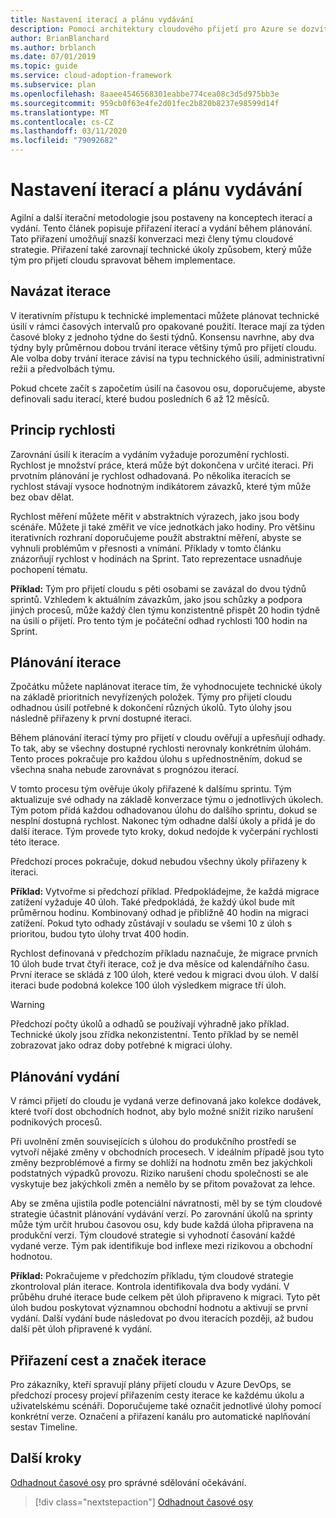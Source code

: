 ```yaml
---
title: Nastavení iterací a plánu vydávání
description: Pomocí architektury cloudového přijetí pro Azure se dozvíte, jak definovat iterace a plány vydání, které vám pomůžou se správou vaší implementace.
author: BrianBlanchard
ms.author: brblanch
ms.date: 07/01/2019
ms.topic: guide
ms.service: cloud-adoption-framework
ms.subservice: plan
ms.openlocfilehash: 8aaee4546568301eabbe774cea08c3d5d975bb3e
ms.sourcegitcommit: 959cb0f63e4fe2d01fec2b820b8237e98599d14f
ms.translationtype: MT
ms.contentlocale: cs-CZ
ms.lasthandoff: 03/11/2020
ms.locfileid: "79092682"
---
```

# <a name="establish-iterations-and-release-plans"></a>Nastavení iterací a plánu vydávání

Agilní a další iterační metodologie jsou postaveny na konceptech iterací a vydání. Tento článek popisuje přiřazení iterací a vydání během plánování. Tato přiřazení umožňují snazší konverzaci mezi členy týmu cloudové strategie. Přiřazení také zarovnají technické úkoly způsobem, který může tým pro přijetí cloudu spravovat během implementace.

## <a name="establish-iterations"></a>Navázat iterace

V iterativním přístupu k technické implementaci můžete plánovat technické úsilí v rámci časových intervalů pro opakované použití. Iterace mají za týden časové bloky z jednoho týdne do šesti týdnů. Konsensu navrhne, aby dva týdny byly průměrnou dobou trvání iterace většiny týmů pro přijetí cloudu. Ale volba doby trvání iterace závisí na typu technického úsilí, administrativní režii a předvolbách týmu.

Pokud chcete začít s započetím úsilí na časovou osu, doporučujeme, abyste definovali sadu iterací, které budou posledních 6 až 12 měsíců.

## <a name="understand-velocity"></a>Princip rychlosti

Zarovnání úsilí k iteracím a vydáním vyžaduje porozumění rychlosti. Rychlost je množství práce, která může být dokončena v určité iteraci. Při prvotním plánování je rychlost odhadovaná. Po několika iteracích se rychlost stávají vysoce hodnotným indikátorem závazků, které tým může bez obav dělat.

Rychlost měření můžete měřit v abstraktních výrazech, jako jsou body scénáře. Můžete ji také změřit ve více jednotkách jako hodiny. Pro většinu iterativních rozhraní doporučujeme použít abstraktní měření, abyste se vyhnuli problémům v přesnosti a vnímání. Příklady v tomto článku znázorňují rychlost v hodinách na Sprint. Tato reprezentace usnadňuje pochopení tématu.

**Příklad:** Tým pro přijetí cloudu s pěti osobami se zavázal do dvou týdnů sprintů. Vzhledem k aktuálním závazkům, jako jsou schůzky a podpora jiných procesů, může každý člen týmu konzistentně přispět 20 hodin týdně na úsilí o přijetí. Pro tento tým je počáteční odhad rychlosti 100 hodin na Sprint.

## <a name="iteration-planning"></a>Plánování iterace

Zpočátku můžete naplánovat iterace tím, že vyhodnocujete technické úkoly na základě prioritních nevyřízených položek. Týmy pro přijetí cloudu odhadnou úsilí potřebné k dokončení různých úkolů. Tyto úlohy jsou následně přiřazeny k první dostupné iteraci.

Během plánování iterací týmy pro přijetí v cloudu ověřují a upřesňují odhady. To tak, aby se všechny dostupné rychlosti nerovnaly konkrétním úlohám. Tento proces pokračuje pro každou úlohu s upřednostněním, dokud se všechna snaha nebude zarovnávat s prognózou iterací.

V tomto procesu tým ověřuje úkoly přiřazené k dalšímu sprintu. Tým aktualizuje své odhady na základě konverzace týmu o jednotlivých úkolech. Tým potom přidá každou odhadovanou úlohu do dalšího sprintu, dokud se nesplní dostupná rychlost. Nakonec tým odhadne další úkoly a přidá je do další iterace. Tým provede tyto kroky, dokud nedojde k vyčerpání rychlosti této iterace.

Předchozí proces pokračuje, dokud nebudou všechny úkoly přiřazeny k iteraci.

**Příklad:** Vytvořme si předchozí příklad. Předpokládejme, že každá migrace zatížení vyžaduje 40 úloh. Také předpokládá, že každý úkol bude mít průměrnou hodinu. Kombinovaný odhad je přibližně 40 hodin na migraci zatížení. Pokud tyto odhady zůstávají v souladu se všemi 10 z úloh s prioritou, budou tyto úlohy trvat 400 hodin.

Rychlost definovaná v předchozím příkladu naznačuje, že migrace prvních 10 úloh bude trvat čtyři iterace, což je dva měsíce od kalendářního času. První iterace se skládá z 100 úloh, které vedou k migraci dvou úloh. V další iteraci bude podobná kolekce 100 úloh výsledkem migrace tří úloh.

> [!WARNING]
> Předchozí počty úkolů a odhadů se používají výhradně jako příklad. Technické úkoly jsou zřídka nekonzistentní. Tento příklad by se neměl zobrazovat jako odraz doby potřebné k migraci úlohy.

## <a name="release-planning"></a>Plánování vydání

V rámci přijetí do cloudu je vydaná verze definovaná jako kolekce dodávek, které tvoří dost obchodních hodnot, aby bylo možné snížit riziko narušení podnikových procesů.

Při uvolnění změn souvisejících s úlohou do produkčního prostředí se vytvoří nějaké změny v obchodních procesech. V ideálním případě jsou tyto změny bezproblémové a firmy se dohlíží na hodnotu změn bez jakýchkoli podstatných výpadků provozu. Riziko narušení chodu společnosti se ale vyskytuje bez jakýchkoli změn a nemělo by se přitom považovat za lehce.

Aby se změna ujistila podle potenciální návratnosti, měl by se tým cloudové strategie účastnit plánování vydávání verzí. Po zarovnání úkolů na sprinty může tým určit hrubou časovou osu, kdy bude každá úloha připravena na produkční verzi. Tým cloudové strategie si vyhodnotí časování každé vydané verze. Tým pak identifikuje bod inflexe mezi rizikovou a obchodní hodnotou.

**Příklad:** Pokračujeme v předchozím příkladu, tým cloudové strategie zkontroloval plán iterace. Kontrola identifikovala dva body vydání. V průběhu druhé iterace bude celkem pět úloh připraveno k migraci. Tyto pět úloh budou poskytovat významnou obchodní hodnotu a aktivují se první vydání. Další vydání bude následovat po dvou iteracích později, až budou další pět úloh připravené k vydání.

## <a name="assign-iteration-paths-and-tags"></a>Přiřazení cest a značek iterace

Pro zákazníky, kteří spravují plány přijetí cloudu v Azure DevOps, se předchozí procesy projeví přiřazením cesty iterace ke každému úkolu a uživatelskému scénáři. Doporučujeme také označit jednotlivé úlohy pomocí konkrétní verze. Označení a přiřazení kanálu pro automatické naplňování sestav Timeline.

## <a name="next-steps"></a>Další kroky

[Odhadnout časové osy](./timelines.md) pro správné sdělování očekávání.

> [!div class="nextstepaction"]
> [Odhadnout časové osy](./timelines.md)
